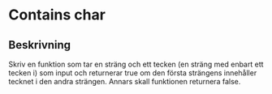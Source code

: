 # Contains char 

## Beskrivning


Skriv en funktion som tar en sträng och ett tecken (en sträng med enbart ett tecken i) som input och returnerar true om den första strängens innehåller tecknet i den andra strängen. Annars skall funktionen returnera false.